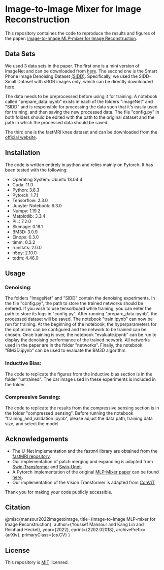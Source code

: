 # Image-to-Image Mixer for Image Reconstruction

This repository containes the code to reproduce the results and figures of the paper: [Image-to-Image MLP-mixer for Image Reconstruction](https://arxiv.org/abs/2202.02018). 

## Data Sets 

We used 3 data sets in the paper. The first one is a mini version of ImageNet and can be downloaded from [here](https://www.kaggle.com/ifigotin/imagenetmini-1000). The second one is the Smart Phone Image Denoising Dataset [(SIDD)](https://www.eecs.yorku.ca/~kamel/sidd/dataset.php). Specifically, we used the SIDD-Small Dataset with sRGB images only, which can be directly downloaded [here](https://competitions.codalab.org/my/datasets/download/a26784fe-cf33-48c2-b61f-94b299dbc0f2). 

The data needs to be preprocessed before using it for training. A notebook called "prepare_data.ipynb" exists in each of the folders "ImageNet" and "SIDD" and is responsible for processing the data such that it's easily used for training, and then saving the new processed data. The file "config.py" in both folders should be edited with the path to the original dataset and the path in which the processed data should be saved.  

The third one is the fastMRI knee dataset and can be downloaded from the [official website](https://fastmri.med.nyu.edu/).

## Installation

The code is written entirely in python and relies mainly on Pytorch. It has been tested with the following:
* Operating System: Ubuntu 18.04.4
* Cuda: 11.0
* Python: 3.8.3
* Pytorch: 1.7.1
* Tensorflow: 2.3.0
* Jupyter Notebook: 6.3.0
* Numpy: 1.19.2
* Matplotlib: 3.3.4
* PIL: 7.2.0
* Skimage: 0.18.1
* BM3D: 3.0.9
* Einops: 0.3.0
* timm: 0.3.2
* runstats: 2.0.0
* h5py: 2.10.0
* tqdm: 4.46.0

## Usage

### Denoising:

The folders "ImageNet" and "SIDD" contain the denoising experiments. In the file "config.py", the path to store the trained networks should be entered. If you wish to use tensorboard while training, you can enter the path to store its logs in "config.py". After running "prepare_data.ipynb", the processed dataset will be saved. The notebook "train.ipynb" can now be run for training. At the beginning of the notebook, the hyperparameters for the optimizer can be configured and the network to be trained can be chosen. Once training is over, the notebook "evaluate.ipynb" can be run to display the denoising performance of the trained network. All networks used in the paper are in the folder "networks". Finally, the notebook "BM3D.ipynb" can be used to evaluate the BM3D algorithm.

### Inductive Bias:

The code to replicate the figures from the inductive bias section is in the folder "untrained". The car image used in these experiments is included in the folder. 

### Compressive Sensing: 

The code to replicate the results from the compressive sensing section is in the folder "compressed_sensing". Before running the notebook "training_and_validation.ipynb", please adjust the data path, training data size, and select the model.

## Acknowledgements
* The U-Net implementation and the fastmri library are obtained from the [fastMRI repository](https://github.com/facebookresearch/fastMRI).
* Our implementation of patch merging and expanding is adapted from [Swin-Transformer](https://github.com/microsoft/Swin-Transformer) and [Swin-Unet](https://github.com/HuCaoFighting/Swin-Unet).
* A Pytorch implementation of the original [MLP-Mixer paper](https://arxiv.org/abs/2105.01601) can be found [here](https://github.com/isaaccorley/mlp-mixer-pytorch).
* Our implementation of the Vision Transformer is adapted from [ConViT](https://github.com/facebookresearch/convit)

Thank you for making your code publicly accessible.

## Citation
@misc{mansour2022imagetoimage,
      title={Image-to-Image MLP-mixer for Image Reconstruction}, 
      author={Youssef Mansour and Kang Lin and Reinhard Heckel},
      year={2022},
      eprint={2202.02018},
      archivePrefix={arXiv},
      primaryClass={cs.CV}
}


## License
This repository is [MIT](LICENSE) licensed.

